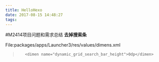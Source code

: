 ```yaml
---
title: HelloHexo
date: 2017-08-15 14:48:27
tags:
---
```


#M2414项目问题和需求总结
**去掉搜索条**

File:packages/apps/Launcher3/res/values/dimens.xml

>        <dimen name="dynamic_grid_search_bar_height">0dp</dimen>
